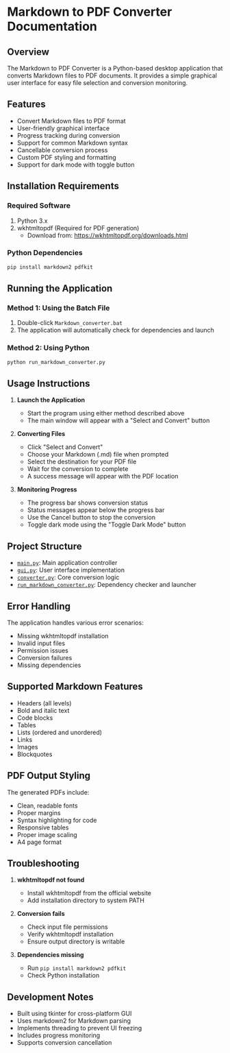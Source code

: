 # Markdown to PDF Converter Documentation

## Overview
The Markdown to PDF Converter is a Python-based desktop application that converts Markdown files to PDF documents. It provides a simple graphical user interface for easy file selection and conversion monitoring.

## Features
- Convert Markdown files to PDF format
- User-friendly graphical interface
- Progress tracking during conversion
- Support for common Markdown syntax
- Cancellable conversion process
- Custom PDF styling and formatting
- Support for dark mode with toggle button

## Installation Requirements

### Required Software
1. Python 3.x
2. wkhtmltopdf (Required for PDF generation)
   - Download from: https://wkhtmltopdf.org/downloads.html

### Python Dependencies
```bash
pip install markdown2 pdfkit
```

## Running the Application

### Method 1: Using the Batch File
1. Double-click `Markdown_converter.bat`
2. The application will automatically check for dependencies and launch

### Method 2: Using Python
```bash
python run_markdown_converter.py
```

## Usage Instructions

1. **Launch the Application**
   - Start the program using either method described above
   - The main window will appear with a "Select and Convert" button

2. **Converting Files**
   - Click "Select and Convert"
   - Choose your Markdown (.md) file when prompted
   - Select the destination for your PDF file
   - Wait for the conversion to complete
   - A success message will appear with the PDF location

3. **Monitoring Progress**
   - The progress bar shows conversion status
   - Status messages appear below the progress bar
   - Use the Cancel button to stop the conversion
   - Toggle dark mode using the "Toggle Dark Mode" button

## Project Structure

- [`main.py`](src/main.py): Main application controller
- [`gui.py`](src/gui.py): User interface implementation
- [`converter.py`](src/converter.py): Core conversion logic
- [`run_markdown_converter.py`](src/run_markdown_converter.py): Dependency checker and launcher

## Error Handling

The application handles various error scenarios:
- Missing wkhtmltopdf installation
- Invalid input files
- Permission issues
- Conversion failures
- Missing dependencies

## Supported Markdown Features

- Headers (all levels)
- Bold and italic text
- Code blocks
- Tables
- Lists (ordered and unordered)
- Links
- Images
- Blockquotes

## PDF Output Styling

The generated PDFs include:
- Clean, readable fonts
- Proper margins
- Syntax highlighting for code
- Responsive tables
- Proper image scaling
- A4 page format

## Troubleshooting

1. **wkhtmltopdf not found**
   - Install wkhtmltopdf from the official website
   - Add installation directory to system PATH

2. **Conversion fails**
   - Check input file permissions
   - Verify wkhtmltopdf installation
   - Ensure output directory is writable

3. **Dependencies missing**
   - Run `pip install markdown2 pdfkit`
   - Check Python installation

## Development Notes

- Built using tkinter for cross-platform GUI
- Uses markdown2 for Markdown parsing
- Implements threading to prevent UI freezing
- Includes progress monitoring
- Supports conversion cancellation
